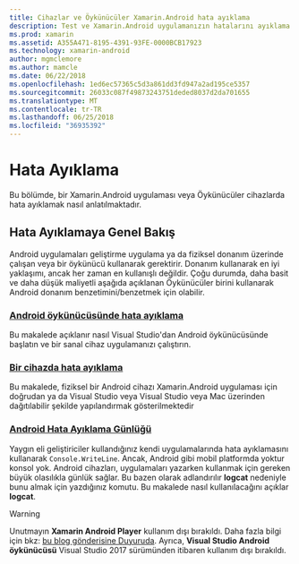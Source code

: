 ```yaml
---
title: Cihazlar ve Öykünücüler Xamarin.Android hata ayıklama
description: Test ve Xamarin.Android uygulamanızın hatalarını ayıklama
ms.prod: xamarin
ms.assetid: A355A471-8195-4391-93FE-0000BCB17923
ms.technology: xamarin-android
author: mgmclemore
ms.author: mamcle
ms.date: 06/22/2018
ms.openlocfilehash: 1ed6ec57365c5d3a861dd3fd947a2ad195ce5357
ms.sourcegitcommit: 26033c087f49873243751deded8037d2da701655
ms.translationtype: MT
ms.contentlocale: tr-TR
ms.lasthandoff: 06/25/2018
ms.locfileid: "36935392"
---
```

# <a name="debugging"></a>Hata Ayıklama

Bu bölümde, bir Xamarin.Android uygulaması veya Öykünücüler cihazlarda hata ayıklamak nasıl anlatılmaktadır.

## <a name="debugging-overview"></a>Hata Ayıklamaya Genel Bakış

Android uygulamaları geliştirme uygulama ya da fiziksel donanım üzerinde çalışan veya bir öykünücü kullanarak gerektirir. Donanım kullanarak en iyi yaklaşımı, ancak her zaman en kullanışlı değildir. Çoğu durumda, daha basit ve daha düşük maliyetli aşağıda açıklanan Öykünücüler birini kullanarak Android donanım benzetimini/benzetmek için olabilir.

### <a name="debugging-on-the-android-emulatorandroiddeploy-testdebuggingdebug-on-emulatormd"></a>[Android öykünücüsünde hata ayıklama](~/android/deploy-test/debugging/debug-on-emulator.md)

Bu makalede açıklanır nasıl Visual Studio'dan Android öykünücüsünde başlatın ve bir sanal cihaz uygulamanızı çalıştırın.

### <a name="debugging-on-a-deviceandroiddeploy-testdebuggingdebug-on-devicemd"></a>[Bir cihazda hata ayıklama](~/android/deploy-test/debugging/debug-on-device.md)

Bu makalede, fiziksel bir Android cihazı Xamarin.Android uygulaması için doğrudan ya da Visual Studio veya Visual Studio veya Mac üzerinden dağıtılabilir şekilde yapılandırmak gösterilmektedir

### <a name="android-debug-logandroiddeploy-testdebuggingandroid-debug-logmd"></a>[Android Hata Ayıklama Günlüğü](~/android/deploy-test/debugging/android-debug-log.md)

Yaygın eli geliştiriciler kullandığınız kendi uygulamalarında hata ayıklamasını kullanarak `Console.WriteLine`. Ancak, Android gibi mobil platformda yoktur konsol yok. Android cihazları, uygulamaları yazarken kullanmak için gereken büyük olasılıkla günlük sağlar. Bu bazen olarak adlandırılır **logcat** nedeniyle bunu almak için yazdığınız komutu. Bu makalede nasıl kullanılacağını açıklar **logcat**.

> [!WARNING]
> Unutmayın **Xamarin Android Player** kullanım dışı bırakıldı. Daha fazla bilgi için bkz: [bu blog gönderisine Duyuruda](https://blog.xamarin.com/live-from-dotnetconf-cycle-7-xamarin-studio-6-and-more/). Ayrıca, **Visual Studio Android öykünücüsü** Visual Studio 2017 sürümünden itibaren kullanım dışı bırakıldı.

